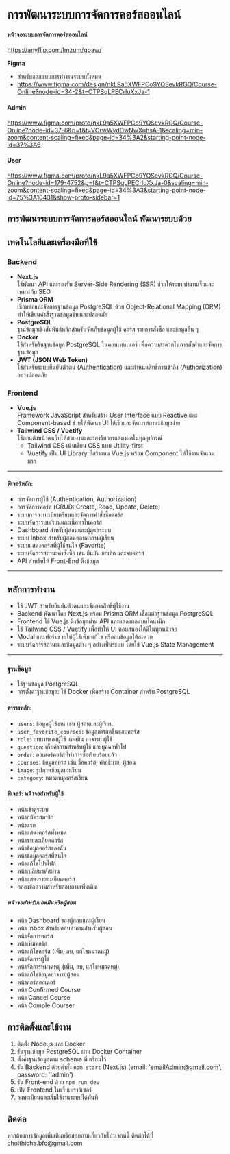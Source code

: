 # การพัฒนาระบบการจัดการคอร์สออนไลน์

#### หน้าจอระบบการจัดการคอร์สออนไลน์
https://anyflip.com/lmzum/gpaw/ 

**Figma**
- สำหรับออกแบบการทำงานระบบทั้งหมด
- https://www.figma.com/design/nkL9a5XWFPCo9YQSevkRGQ/Course-Online?node-id=34-2&t=CTPSqLPECrIuXxJa-1
#### Admin
https://www.figma.com/proto/nkL9a5XWFPCo9YQSevkRGQ/Course-Online?node-id=37-6&p=f&t=VOrwWydDwNwXuhsA-1&scaling=min-zoom&content-scaling=fixed&page-id=34%3A2&starting-point-node-id=37%3A6
#### User
https://www.figma.com/proto/nkL9a5XWFPCo9YQSevkRGQ/Course-Online?node-id=179-4752&p=f&t=CTPSqLPECrIuXxJa-0&scaling=min-zoom&content-scaling=fixed&page-id=34%3A3&starting-point-node-id=75%3A10431&show-proto-sidebar=1


## การพัฒนาระบบการจัดการคอร์สออนไลน์ พัฒนาระบบด้วย 

## เทคโนโลยีและเครื่องมือที่ใช้

### Backend
- **Next.js**  
  ใช้พัฒนา API และรองรับ Server-Side Rendering (SSR) ช่วยให้ระบบทำงานเร็วและเหมาะกับ SEO
- **Prisma ORM**  
  เชื่อมต่อและจัดการฐานข้อมูล PostgreSQL ด้วย Object-Relational Mapping (ORM) ทำให้เขียนคำสั่งฐานข้อมูลง่ายและปลอดภัย
- **PostgreSQL**  
  ฐานข้อมูลเชิงสัมพันธ์หลักสำหรับจัดเก็บข้อมูลผู้ใช้ คอร์ส รายการสั่งซื้อ และข้อมูลอื่น ๆ
- **Docker**  
  ใช้สำหรับรันฐานข้อมูล PostgreSQL ในคอนเทนเนอร์ เพื่อความสะดวกในการตั้งค่าและจัดการฐานข้อมูล
- **JWT (JSON Web Token)**  
  ใช้สำหรับระบบยืนยันตัวตน (Authentication) และกำหนดสิทธิ์การเข้าถึง (Authorization) อย่างปลอดภัย

### Frontend
- **Vue.js**  
  Framework JavaScript สำหรับสร้าง User Interface แบบ Reactive และ Component-based ช่วยให้พัฒนา UI ได้เร็วและจัดการสถานะข้อมูลง่าย
- **Tailwind CSS / Vuetify**  
  ใช้ตกแต่งหน้าตาเว็บให้สวยงามและรองรับการแสดงผลในทุกอุปกรณ์  
  - Tailwind CSS เน้นเขียน CSS แบบ Utility-first  
  - Vuetify เป็น UI Library ที่สร้างบน Vue.js พร้อม Component ให้ใช้งานจำนวนมาก

---

#### ฟีเจอร์หลัก:
- การจัดการผู้ใช้ (Authentication, Authorization)
- การจัดการคอร์ส (CRUD: Create, Read, Update, Delete)
- ระบบการลงทะเบียนเรียนและจัดการคำสั่งซื้อคอร์ส  
- ระบบจัดการบทเรียนและเนื้อหาในคอร์ส  
- Dashboard สำหรับผู้สอนและผู้ดูแลระบบ  
- ระบบ Inbox สำหรับผู้สอนตอบคำถามผู้เรียน  
- ระบบแสดงคอร์สที่ผู้ใช้สนใจ (Favorite)  
- ระบบจัดการสถานะคำสั่งซื้อ เช่น ยืนยัน ยกเลิก และจบคอร์ส
- API สำหรับให้ Front-End ดึงข้อมูล

--- 
## หลักการทำงาน
- ใช้ JWT สำหรับยืนยันตัวตนและจัดการสิทธิ์ผู้ใช้งาน  
- Backend พัฒนาโดย Next.js พร้อม Prisma ORM เชื่อมต่อฐานข้อมูล PostgreSQL  
- Frontend ใช้ Vue.js ดึงข้อมูลผ่าน API และแสดงผลแบบไดนามิก  
- ใช้ Tailwind CSS / Vuetify เพื่อทำให้ UI ตอบสนองได้ดีในทุกหน้าจอ  
- Modal และฟอร์มช่วยให้ผู้ใช้เพิ่ม แก้ไข หรือลบข้อมูลได้สะดวก  
- ระบบจัดการสถานะและข้อมูลต่าง ๆ อย่างเป็นระบบ โดยใช้ Vue.js State Management  

---

### ฐานข้อมูล
  - ใช้ฐานข้อมูล PostgreSQL
  - การตั้งค่าฐานข้อมูล: ใช้ Docker เพื่อสร้าง Container สำหรับ PostgreSQL

#### ตารางหลัก:
- `users`: ข้อมูลผู้ใช้งาน เช่น ผู้สอนและผู้เรียน
- `user_favorite_courses`: ข้อมูลการกดชื่นชอบคอร์ส
- `role`: บทบาทของผู้ใช้ แอดมิน อาจารย์ ผู้ใช้
- `question`: เก็บคำถามสำหรับผู้ใช้ และบุคคลทั่วไป
- `order`: ออเดอร์คอร์สที่ทำการซื้อเรียบร้อยแล้ว
- `courses`: ข้อมูลคอร์ส เช่น ชื่อคอร์ส, คำอธิบาย, ผู้สอน
- `image`: รูปภาพข้อมูลบทเรียน
- `category`: หมวดหมู่คอร์สเรียน


#### ฟีเจอร์: หน้าจอสำหรับผู้ใช้
- หน้าเข้าสู่ระบบ
- หน้าสมัครสมาชิก
- หน้าแรก
- หน้าแสดงคอร์สทั้งหมด
- หน้ารายละเอียดคอร์ส
- หน้าข้อมูลคอร์สของฉัน
- หน้าข้อมูลคอร์สที่สนใจ
- หน้าแก้ใขโปรไฟล์
- หน้าเปลี่ยนรหัสผ่าน
- หน้าแสดงรายละเอียดคอร์ส
- กล่องข้อความสำหรับสอบถามเพิ่มเติม
##### หน้าจอสำหรับแอดมินหรือผู้สอน
- หน้า Dashboard ของผู้สอนและผู้เรียน
- หน้า Inbox สำหรับตอบคำถามสำหรับผู้สอน
- หน้าจัดการคอร์ส
- หน้าเพิ่มคอร์ส
- หน้าแก้ไขคอร์ส (เพิ่ม, ลบ, แก้ไขหมวดหมู่)
- หน้าจัดการผู้ใช้
- หน้าจัดการหมวดหมู่ (เพิ่ม, ลบ, แก้ไขหมวดหมู่)
- หน้าแก้ไขข้อมูลอาจารย์ผู้สอน
- หน้าคอร์สออเดอร์
- หน้า Confirmed Course
- หน้า Cancel Course
- หน้า Comple Courser 

## การติดตั้งและใช้งาน
1. ติดตั้ง Node.js และ Docker  
2. รันฐานข้อมูล PostgreSQL ผ่าน Docker Container  
3. ตั้งค่าฐานข้อมูลตาม schema ที่เตรียมไว้  
4. รัน Backend ด้วยคำสั่ง `npm start` (Next.js) (email: 'emailAdmin@gmail.com', password: '!admin')
5. รัน Front-end ด้วย  `npm run dev` 
6. เปิด Frontend ในเว็บเบราว์เซอร์  
7. ลงทะเบียนและเริ่มใช้งานระบบได้ทันที


## ติดต่อ
หากต้องการข้อมูลเพิ่มเติมหรือสอบถามเกี่ยวกับโปรเจกต์นี้ ติดต่อได้ที่ cholthicha.bfc@gmail.com 
